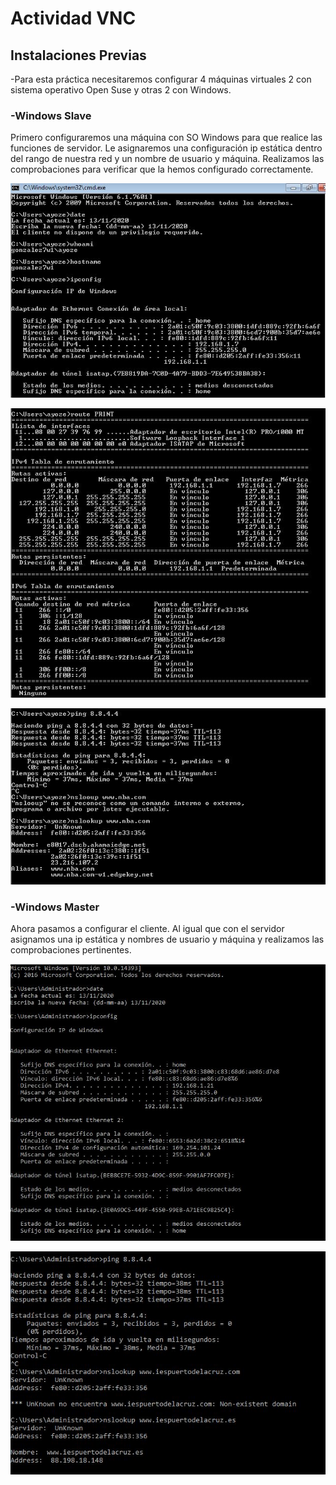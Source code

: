 
# Actividad VNC

## Instalaciones Previas


-Para esta práctica necesitaremos configurar 4 máquinas virtuales 2 con sistema operativo Open Suse y otras 2 con Windows.

### -Windows Slave

Primero configuraremos una máquina con SO Windows para que realice las funciones de servidor.
Le asignaremos una configuración ip estática dentro del rango de nuestra red y un nombre de usuario y máquina. Realizamos las comprobaciones para verificar que la hemos configurado correctamente.

![](1.JPG)

![](2.JPG)

![](3.JPG)


### -Windows Master

Ahora pasamos a configurar el cliente. Al igual que con el servidor asignamos una ip estática y nombres de usuario y máquina y realizamos las comprobaciones pertinentes.

![](4.JPG)

![](5.JPG)
